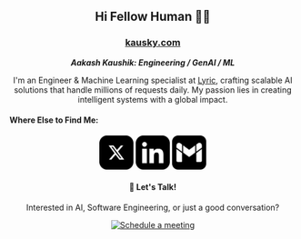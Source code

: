 <h2 align="center">Hi Fellow Human 🙋‍♂️</h2>

<div align="center">

### [kausky.com](https://kausky.com)

**_Aakash Kaushik:  Engineering / GenAI / ML_**

</div>

<p align="center">
I'm an Engineer & Machine Learning specialist at <a href="https://lyric.tech">Lyric</a>, crafting scalable AI solutions that handle millions of requests daily. My passion lies in creating intelligent systems with a global impact.
</p>

#### Where Else to Find Me:

<p align="center">
    <a href="https://x.com/aakash7539" target="_blank"><img src="./assets/media/icons/x.svg" height="60px" width="60px" alt="X - twitter"></a>
    <a href="https://www.linkedin.com/in/kaushikaakash7539/" target="_blank"><img src="./assets/media/icons/linkedin.svg" height="60px" width="60px" alt="LinkedIn"></a>
    <a href="mailto:kaushikaakash7539@gmail.com?subject=Hey&body=Message" target="_blank"><img src="./assets/media/icons/gmail.svg" height="60px" width="60px" alt="Gmail" ></a>
</p>

<div align="center">
    <h4>🤝 Let's Talk!</h4>
     <p>
        Interested in AI, Software Engineering, or just a good conversation?
    </p>
    <a href="https://calendly.com/kaushikaakash7539/lets-talk" target="_blank">
        <img src="https://img.shields.io/badge/Schedule%20a%20Meeting-4285F4?style=for-the-badge&logo=google-calendar&logoColor=white" alt="Schedule a meeting"/>
    </a>
</div>
